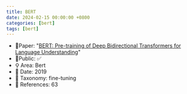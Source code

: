 ```yaml
---
title: BERT
date: 2024-02-15 00:00:00 +0800
categories: [bert]
tags: [bert]
---
```


- 📙Paper: "[BERT: Pre-training of Deep Bidirectional Transformers for Language Understanding](https://www.semanticscholar.org/paper/BERT%3A-Pre-training-of-Deep-Bidirectional-for-Devlin-Chang/df2b0e26d0599ce3e70df8a9da02e51594e0e992)"
- 🔑Public: ✅
- ⚲ Area: Bert
- 📅 Date: 2019
- 🔎 Taxonomy: fine-tuning
- 📝 References: 63
